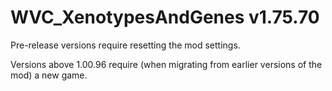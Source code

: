 # WVC_XenotypesAndGenes v1.75.70
 
Pre-release versions require resetting the mod settings.

Versions above 1.00.96 require (when migrating from earlier versions of the mod) a new game.